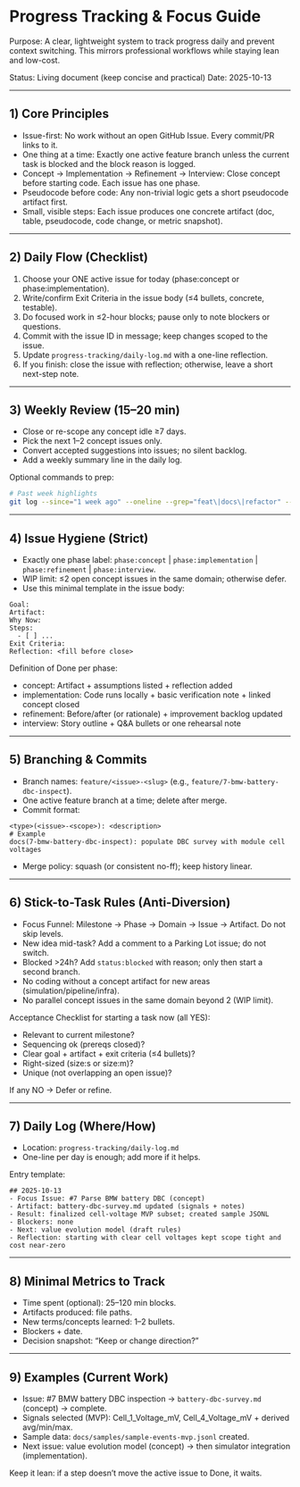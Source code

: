 # Progress Tracking & Focus Guide

Purpose: A clear, lightweight system to track progress daily and prevent context switching. This mirrors professional workflows while staying lean and low-cost.

Status: Living document (keep concise and practical)
Date: 2025-10-13

---

## 1) Core Principles
- Issue-first: No work without an open GitHub Issue. Every commit/PR links to it.
- One thing at a time: Exactly one active feature branch unless the current task is blocked and the block reason is logged.
- Concept → Implementation → Refinement → Interview: Close concept before starting code. Each issue has one phase.
- Pseudocode before code: Any non-trivial logic gets a short pseudocode artifact first.
- Small, visible steps: Each issue produces one concrete artifact (doc, table, pseudocode, code change, or metric snapshot).

---

## 2) Daily Flow (Checklist)
1. Choose your ONE active issue for today (phase:concept or phase:implementation).
2. Write/confirm Exit Criteria in the issue body (≤4 bullets, concrete, testable).
3. Do focused work in ≤2-hour blocks; pause only to note blockers or questions.
4. Commit with the issue ID in message; keep changes scoped to the issue.
5. Update `progress-tracking/daily-log.md` with a one-line reflection.
6. If you finish: close the issue with reflection; otherwise, leave a short next-step note.

---

## 3) Weekly Review (15–20 min)
- Close or re-scope any concept idle ≥7 days.
- Pick the next 1–2 concept issues only.
- Convert accepted suggestions into issues; no silent backlog.
- Add a weekly summary line in the daily log.

Optional commands to prep:
```zsh
# Past week highlights
git log --since="1 week ago" --oneline --grep="feat\|docs\|refactor" --author="$(git config user.email)"
```

---

## 4) Issue Hygiene (Strict)
- Exactly one phase label: `phase:concept` | `phase:implementation` | `phase:refinement` | `phase:interview`.
- WIP limit: ≤2 open concept issues in the same domain; otherwise defer.
- Use this minimal template in the issue body:
```
Goal:
Artifact:
Why Now:
Steps:
  - [ ] ...
Exit Criteria:
Reflection: <fill before close>
```

Definition of Done per phase:
- concept: Artifact + assumptions listed + reflection added
- implementation: Code runs locally + basic verification note + linked concept closed
- refinement: Before/after (or rationale) + improvement backlog updated
- interview: Story outline + Q&A bullets or one rehearsal note

---

## 5) Branching & Commits
- Branch names: `feature/<issue>-<slug>` (e.g., `feature/7-bmw-battery-dbc-inspect`).
- One active feature branch at a time; delete after merge.
- Commit format:
```
<type>(<issue>-<scope>): <description>
# Example
docs(7-bmw-battery-dbc-inspect): populate DBC survey with module cell voltages
```
- Merge policy: squash (or consistent no-ff); keep history linear.

---

## 6) Stick-to-Task Rules (Anti-Diversion)
- Focus Funnel: Milestone → Phase → Domain → Issue → Artifact. Do not skip levels.
- New idea mid-task? Add a comment to a Parking Lot issue; do not switch.
- Blocked >24h? Add `status:blocked` with reason; only then start a second branch.
- No coding without a concept artifact for new areas (simulation/pipeline/infra).
- No parallel concept issues in the same domain beyond 2 (WIP limit).

Acceptance Checklist for starting a task now (all YES):
- Relevant to current milestone?
- Sequencing ok (prereqs closed)?
- Clear goal + artifact + exit criteria (≤4 bullets)?
- Right-sized (size:s or size:m)?
- Unique (not overlapping an open issue)?

If any NO → Defer or refine.

---

## 7) Daily Log (Where/How)
- Location: `progress-tracking/daily-log.md`
- One-line per day is enough; add more if it helps.

Entry template:
```
## 2025-10-13
- Focus Issue: #7 Parse BMW battery DBC (concept)
- Artifact: battery-dbc-survey.md updated (signals + notes)
- Result: finalized cell-voltage MVP subset; created sample JSONL
- Blockers: none
- Next: value evolution model (draft rules)
- Reflection: starting with clear cell voltages kept scope tight and cost near-zero
```

---

## 8) Minimal Metrics to Track
- Time spent (optional): 25–120 min blocks.
- Artifacts produced: file paths.
- New terms/concepts learned: 1–2 bullets.
- Blockers + date.
- Decision snapshot: “Keep or change direction?”

---

## 9) Examples (Current Work)
- Issue: #7 BMW battery DBC inspection → `battery-dbc-survey.md` (concept) → complete.
- Signals selected (MVP): Cell_1_Voltage_mV, Cell_4_Voltage_mV + derived avg/min/max.
- Sample data: `docs/samples/sample-events-mvp.jsonl` created.
- Next issue: value evolution model (concept) → then simulator integration (implementation).

Keep it lean: if a step doesn’t move the active issue to Done, it waits.
